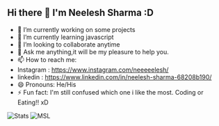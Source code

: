 ## Hi there 👋 I'm Neelesh Sharma :D



- 🔭 I’m currently working on some projects
- 🌱 I’m currently learning javascript
- 👯 I’m looking to collaborate anytime
- 💬 Ask me anything,it will be my pleasure to help you.
- 📫 How to reach me: 
-   Instagram : https://www.instagram.com/neeeeelesh/
-   linkedin  : https://www.linkedin.com/in/neelesh-sharma-68208b190/
- 😄 Pronouns: He/His
- ⚡ Fun fact: I'm still confused which one i like the most. Coding or Eating!! xD

<img src="https://github-readme-stats.vercel.app/api?username=Neelesh2512&&show_icons=true&title_color=ffffff&icon_color=bb2acf&text_color=daf7dc&bg_color=151515" alt="Stats">
<img src="https://camo.githubusercontent.com/0f318325dfcd81e6e7edc1a6890e7f785b8ce175f6a9dc2d9c913eb1bd838a17/68747470733a2f2f6769746875622d726561646d652d73746174732e76657263656c2e6170702f6170692f746f702d6c616e67732f3f757365726e616d653d64616b7368703037266c61796f75743d636f6d7061637426686964655f626f726465723d66616c7365267469746c655f636f6c6f723d66666666666626746578745f636f6c6f723d6461663764632669636f6e5f636f6c6f723d6262326163662662675f636f6c6f723d313931393139" alt="MSL" data-canonical-src="https://github-readme-stats.vercel.app/api/top-langs/?username=Neelesh2512&amp;layout=compact&amp;hide_border=false&amp;title_color=ffffff&amp;text_color=daf7dc&amp;icon_color=bb2acf&amp;bg_color=191919" style="max-width:100%;">
